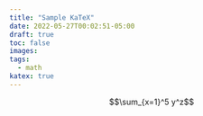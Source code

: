 ```yaml
---
title: "Sample KaTeX"
date: 2022-05-27T00:02:51-05:00
draft: true
toc: false
images:
tags:
  - math
katex: true
---
```


$$\sum_{x=1}^5 y^z$$

